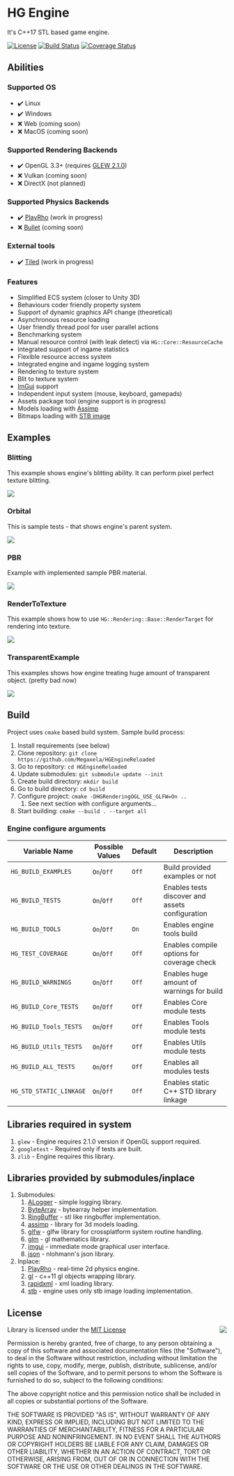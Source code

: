 # HG Engine
It's C++17 STL based game engine.

[![License](https://img.shields.io/github/license/Megaxela/HGEngineReloaded)](https://github.com/Megaxela/HGEngineReloaded/blob/master/LICENSE.MIT)
[![Build Status](https://travis-ci.com/Megaxela/HGEngineReloaded.svg?branch=master)](https://travis-ci.com/Megaxela/HGEngineReloaded)
[![Coverage Status](https://coveralls.io/repos/github/Megaxela/HGEngineReloaded/badge.svg)](https://coveralls.io/github/Megaxela/HGEngineReloaded)

## Abilities

### Supported OS
* :heavy_check_mark: Linux
* :heavy_check_mark: Windows
* :x: Web (coming soon)
* :x: MacOS (coming soon)

### Supported Rendering Backends
* :heavy_check_mark: OpenGL 3.3+ (requires [GLEW 2.1.0](https://github.com/nigels-com/glew))
* :x: Vulkan (coming soon)
* :x: DirectX (not planned)

### Supported Physics Backends
* :heavy_check_mark: [PlayRho](https://github.com/louis-langholtz/PlayRho) (work in progress)
* :x: [Bullet](https://github.com/bulletphysics/bullet3) (coming soon)

### External tools
* :heavy_check_mark: [Tiled](https://github.com/bjorn/tiled) (work in progress)

### Features
* Simplified ECS system (closer to Unity 3D)
* Behaviours coder friendly property system
* Support of dynamic graphics API change (theoretical)
* Asynchronous resource loading
* User friendly thread pool for user parallel actions
* Benchmarking system
* Manual resource control (with leak detect) via `HG::Core::ResourceCache`
* Integrated support of ingame statistics
* Flexible resource access system
* Integrated engine and ingame logging system
* Rendering to texture system
* Blit to texture system
* [ImGui](https://github.com/ocornut/imgui) support
* Independent input system (mouse, keyboard, gamepads)
* Assets package tool (engine support is in progress)
* Models loading with [Assimp](https://github.com/assimp/assimp)
* Bitmaps loading with [STB image](https://github.com/nothings/stb)

## Examples

### Blitting
This example shows engine's blitting ability. It can perform pixel perfect
texture blitting.

<img src="https://github.com/Megaxela/HGEngineReloaded/blob/master/examples/Previews/Blitting.png">

### Orbital
This is sample tests - that shows engine's parent system.

<img src="https://github.com/Megaxela/HGEngineReloaded/blob/master/examples/Previews/Orbital.png">

### PBR
Example with implemented sample PBR material.

<img src="https://github.com/Megaxela/HGEngineReloaded/blob/master/examples/Previews/PBR.png">

### RenderToTexture
This example shows how to use `HG::Rendering::Base::RenderTarget` for rendering
into texture.

<img src="https://github.com/Megaxela/HGEngineReloaded/blob/master/examples/Previews/RenderToTexture.png">

### TransparentExample
This examples shows how engine treating huge amount of transparent object. (pretty bad now)

<img src="https://github.com/Megaxela/HGEngineReloaded/blob/master/examples/Previews/Transparent.png">

## Build
Project uses `cmake` based build system. Sample build process:

1. Install requirements (see below)
1. Clone repository: `git clone https://github.com/Megaxela/HGEngineReloaded`
1. Go to repository: `cd HGEngineReloaded`
1. Update submodules: `git submodule update --init`
1. Create build directory: `mkdir build`
1. Go to build directory: `cd build`
1. Configure project: `cmake -DHGRenderingOGL_USE_GLFW=On ..`
    1. See next section with configure arguments...
1. Start building: `cmake --build . --target all`

### Engine configure arguments
 |      Variable Name      |Possible Values|Default|Description                                      |
 |-------------------------|---------------|-------|-------------------------------------------------|
 | `HG_BUILD_EXAMPLES`     |   `On`/`Off`  | `Off` | Build provided examples or not                  |
 | `HG_BUILD_TESTS`        |   `On`/`Off`  | `Off` | Enables tests discover and assets configuration |
 | `HG_BUILD_TOOLS`        |   `On`/`Off`  | `On`  | Enables engine tools build                      |
 | `HG_TEST_COVERAGE`      |   `On`/`Off`  | `Off` | Enables compile options for coverage check      |
 | `HG_BUILD_WARNINGS`     |   `On`/`Off`  | `Off` | Enables huge amount of warnings for build       |
 | `HG_BUILD_Core_TESTS`   |   `On`/`Off`  | `Off` | Enables Core module tests                       |
 | `HG_BUILD_Tools_TESTS`  |   `On`/`Off`  | `Off` | Enables Tools module tests                      |
 | `HG_BUILD_Utils_TESTS`  |   `On`/`Off`  | `Off` | Enables Utils module tests                      |
 | `HG_BUILD_ALL_TESTS`    |   `On`/`Off`  | `Off` | Enables all modules tests                       |
 | `HG_STD_STATIC_LINKAGE` |   `On`/`Off`  | `Off` | Enables static C++ STD library linkage          |

## Libraries required in system
1. `glew` - Engine requires 2.1.0 version if OpenGL support required.
1. `googletest` - Required only if tests are built.
1. `zlib` - Engine requires this library.

## Libraries provided by submodules/inplace
1. Submodules:
    1. [ALogger](https://github.com/Megaxela/ALogger) - simple logging library.
    1. [ByteArray](https://github.com/Megaxela/ByteArray) - bytearray helper implementation.
    1. [RingBuffer](https://github.com/Megaxela/ringbuffer) - stl like ringbuffer implementation.
    1. [assimp](https://github.com/assimp/assimp) - library for 3d models loading.
    1. [glfw](https://github.com/glfw/glfw) - glfw library for crossplatform system routine handling.
    1. [glm](https://github.com/g-truc/glm) - gl mathematics library.
    1. [imgui](https://github.com/ocornut/imgui) - immediate mode graphical user interface.
    1. [json](https://github.com/nlohmann/json) - nlohmann's json library.
1. Inplace:
    1. [PlayRho](https://github.com/louis-langholtz/PlayRho) - real-time 2d physics engine.
    1. [gl](https://github.com/acdemiralp/gl) - c++11 gl objects wrapping library.
    1. [rapidxml](http://rapidxml.sourceforge.net/) - xml loading library.
    1. [stb](https://github.com/nothings/stb) - engine uses only stb image loading implementation.

## License

<img align="right" src="http://opensource.org/trademarks/opensource/OSI-Approved-License-100x137.png">

Library is licensed under the [MIT License](https://opensource.org/licenses/MIT) 

Permission is hereby granted, free of charge, to any person obtaining a copy
of this software and associated documentation files (the "Software"), to deal
in the Software without restriction, including without limitation the rights
to use, copy, modify, merge, publish, distribute, sublicense, and/or sell
copies of the Software, and to permit persons to whom the Software is
furnished to do so, subject to the following conditions:

The above copyright notice and this permission notice shall be included in all
copies or substantial portions of the Software.

THE SOFTWARE IS PROVIDED "AS IS", WITHOUT WARRANTY OF ANY KIND, EXPRESS OR
IMPLIED, INCLUDING BUT NOT LIMITED TO THE WARRANTIES OF MERCHANTABILITY,
FITNESS FOR A PARTICULAR PURPOSE AND NONINFRINGEMENT. IN NO EVENT SHALL THE
AUTHORS OR COPYRIGHT HOLDERS BE LIABLE FOR ANY CLAIM, DAMAGES OR OTHER
LIABILITY, WHETHER IN AN ACTION OF CONTRACT, TORT OR OTHERWISE, ARISING FROM,
OUT OF OR IN CONNECTION WITH THE SOFTWARE OR THE USE OR OTHER DEALINGS IN THE
SOFTWARE.
